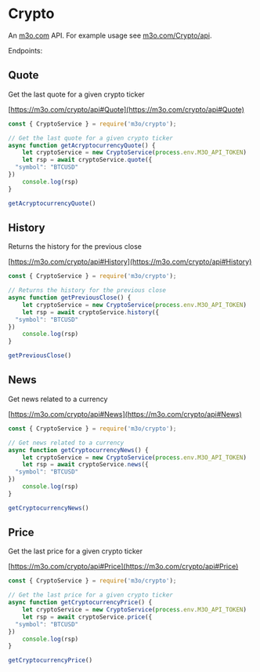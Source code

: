 # Crypto

An [m3o.com](https://m3o.com) API. For example usage see [m3o.com/Crypto/api](https://m3o.com/Crypto/api).

Endpoints:

## Quote

Get the last quote for a given crypto ticker


[https://m3o.com/crypto/api#Quote](https://m3o.com/crypto/api#Quote)

```js
const { CryptoService } = require('m3o/crypto');

// Get the last quote for a given crypto ticker
async function getAcryptocurrencyQuote() {
	let cryptoService = new CryptoService(process.env.M3O_API_TOKEN)
	let rsp = await cryptoService.quote({
  "symbol": "BTCUSD"
})
	console.log(rsp)
}

getAcryptocurrencyQuote()
```
## History

Returns the history for the previous close


[https://m3o.com/crypto/api#History](https://m3o.com/crypto/api#History)

```js
const { CryptoService } = require('m3o/crypto');

// Returns the history for the previous close
async function getPreviousClose() {
	let cryptoService = new CryptoService(process.env.M3O_API_TOKEN)
	let rsp = await cryptoService.history({
  "symbol": "BTCUSD"
})
	console.log(rsp)
}

getPreviousClose()
```
## News

Get news related to a currency


[https://m3o.com/crypto/api#News](https://m3o.com/crypto/api#News)

```js
const { CryptoService } = require('m3o/crypto');

// Get news related to a currency
async function getCryptocurrencyNews() {
	let cryptoService = new CryptoService(process.env.M3O_API_TOKEN)
	let rsp = await cryptoService.news({
  "symbol": "BTCUSD"
})
	console.log(rsp)
}

getCryptocurrencyNews()
```
## Price

Get the last price for a given crypto ticker


[https://m3o.com/crypto/api#Price](https://m3o.com/crypto/api#Price)

```js
const { CryptoService } = require('m3o/crypto');

// Get the last price for a given crypto ticker
async function getCryptocurrencyPrice() {
	let cryptoService = new CryptoService(process.env.M3O_API_TOKEN)
	let rsp = await cryptoService.price({
  "symbol": "BTCUSD"
})
	console.log(rsp)
}

getCryptocurrencyPrice()
```
